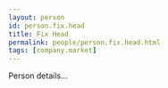 ```yaml
---
layout: person
id: person.fix.head
title: Fix Head
permalink: people/person.fix.head.html
tags: [company.market]
---
```


Person details...